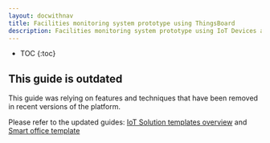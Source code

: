 ```yaml
---
layout: docwithnav
title: Facilities monitoring system prototype using ThingsBoard
description: Facilities monitoring system prototype using IoT Devices and ThingsBoard
---
```


* TOC
{:toc}

## This guide is outdated

This guide was relying on features and techniques that have been removed in recent versions of the platform.

Please refer to the updated guides: [IoT Solution templates overview](/docs/pe/solution-templates/overview/) and [Smart office template](/docs/pe/solution-templates/smart-office/)